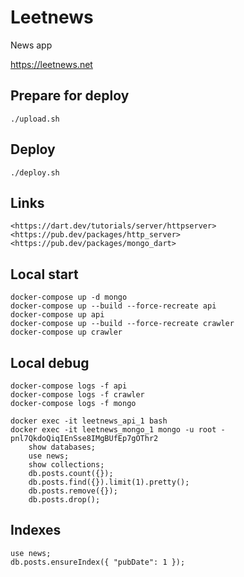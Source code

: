 # Leetnews

News app

<https://leetnews.net>

## Prepare for deploy

    ./upload.sh

## Deploy

    ./deploy.sh

## Links

    <https://dart.dev/tutorials/server/httpserver>
    <https://pub.dev/packages/http_server>
    <https://pub.dev/packages/mongo_dart>

## Local start

    docker-compose up -d mongo
    docker-compose up --build --force-recreate api
    docker-compose up api
    docker-compose up --build --force-recreate crawler
    docker-compose up crawler

## Local debug

    docker-compose logs -f api
    docker-compose logs -f crawler
    docker-compose logs -f mongo

    docker exec -it leetnews_api_1 bash
    docker exec -it leetnews_mongo_1 mongo -u root -pnl7QkdoQiqIEnSse8IMgBUfEp7gOThr2
        show databases;
        use news;
        show collections;
        db.posts.count({});
        db.posts.find({}).limit(1).pretty();
        db.posts.remove({});
        db.posts.drop();

## Indexes

    use news;
    db.posts.ensureIndex({ "pubDate": 1 });
